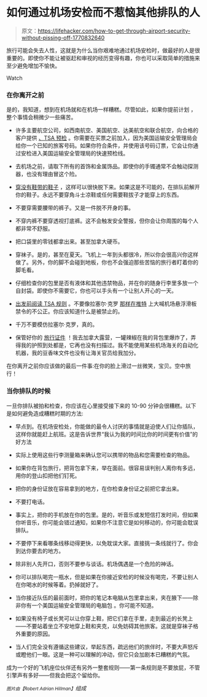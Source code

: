 # 如何通过机场安检而不惹恼其他排队的人

> 原文：<https://lifehacker.com/how-to-get-through-airport-security-without-pissing-off-1770832640>

旅行可能会失去人性，这就是为什么当你艰难地通过机场安检时，做最好的人是很重要的。即使你不能让被驱赶和审视的经历变得有趣，你也可以采取简单的措施来至少避免增加不愉快。

Watch

### 在你离开之前

是的，我知道，想到在机场就和在机场一样糟糕。尽管如此，如果你提前计划 ，整个事情会稍微少一些痛苦。

*   许多主要航空公司，如西南航空、美国航空、达美航空和联合航空，向合格的客户提供 [、TSA 预检](https://www.tsa.gov/tsa-precheck) 。你需要在买票之前加入，因为美国运输安全管理局会给你一个已知的旅客号码。如果你符合条件，并使用该号码订票，它会让你通过安检进入美国运输安全管理局的快速预检线。
*   去机场之前，请取下所有的首饰和金属饰品。即使你的手镯通常不会触动探测器，也没有理由冒这个险。

*   [穿没有鞋带的鞋子](http://jezebel.com/how-to-dress-for-the-tsa-5705228#_ga=1.136777077.410417895.1430444016) ，这样可以很快脱下来。如果这是不可能的，在排队前解开你的鞋子。永远不要穿角斗士凉鞋或任何需要鞋拔子才能穿上的东西。
*   不要穿需要腰带的裤子。又是一件脱不开身的事。
*   不穿内裤不要穿透视打底裤。这不会触发安全警报，但你会让你周围的每个人都非常不舒服。
*   把口袋里的零钱都拿出来。甚至加拿大硬币。

*   穿袜子。是的，甚至在夏天。飞机上一年到头都很冷，所以你会很高兴你这样做了。另外，你的脚不会碰到地板，你也不会强迫那些苦恼的旅行者盯着你的脚毛看。
*   仔细检查你的包里是否有液体和其他违禁物品，并在你的随身行李里多放一个自封袋。即使你不需要它，你也可以手头有一个让别人开心的一天。
*   [出发前阅读 TSA 规则](https://www.tsa.gov/travel/travel-tips) 。不要像拉塞尔·克罗 [那样在推特](http://gizmodo.com/russell-crowe-came-up-with-a-much-better-name-for-hover-1750090517) 上大喊机场悬浮滑板禁令的不公正。你应该知道什么是被禁止的。

*   千万不要模仿拉塞尔·克罗，真的。
*   保管好你的 [旅行证件](http://lifehacker.com/the-travel-documents-you-need-to-get-in-order-and-when-1586319668#_ga=1.215916626.410417895.1430444016) ！我去加拿大露营，一罐辣椒在我的背包里爆炸了，弄得我的护照到处都是，它再也没有扫描过。我不能使用某些机场海关的自动化机器，我的豆香味文件也没有让海关官员给我加分。

在你离开之前你应该做的最后一件事:在你的脸上滑过一丝微笑，宝贝。空中旅行！

### 当你排队的时候

一旦你排队被拍和检查，你应该在心里接受接下来的 10-90 分钟会很糟糕。以下是如何避免造成糟糕时期的方法:

*   早点到。在机场安检处，你能做的最令人讨厌的事情就是迫使人们让你插队，这样你就能赶上航班。这是告诉世界“我认为我的时间比你的时间更有价值”的好方法
*   实际上使用这些行李测量箱来确认您可以携带的物品和您需要检查的物品。
*   如果你在背包旅行，把背包拿下来，举在面前。很容易误判别人离你有多远，用你的登山扣把他们钉死。

*   把你的身份证放在容易拿到的地方，在你检查身份证之前把它拿出来。
*   不要打电话。
*   事实上，把你的手机放在你的包里。是的，听音乐或发短信打发时间，但如果你听音乐，你可能会错过通知，如果你不注意它是如何移动的，你可能会耽误排队。
*   不要停下来看哪条线移动得更快，以免耽误大家。直接挑一条线就行了。你会到达你要去的地方。

*   除非别人先开口，否则不要参与谈话。机场偶遇是一个危险的神话。

*   你可以排队喝完一瓶水，但是如果在你接近安检的时候没有喝完，不要让别人在你喝水的时候等着。扔掉就好了。

*   当你接近队伍的最前面时，把你的笔记本电脑从包里拿出来，夹在腋下——除非你有一个美国运输安全管理局的电脑包 。你可能不知道。
*   如果没有椅子或长凳可以让你穿上鞋，把它们拿在手里，走到最近的长凳上——不要站着坐立不安地穿上鞋和夹克，以免妨碍其他旅客。这就是穿袜子格外重要的原因。
*   当人们完全没有遵循这些建议，举起东西，疏远他们的旅伴时，不要大声怒斥或瞪他们一眼。这是一种可以理解的冲动，但它只会加剧本已糟糕的气氛。

成为一个好的飞机座位伙伴还有另外一整套规则——第一条规则是不要放屁，不管引擎声有多好——但我会把这个留给你。

<small>*图片由*</small><small>*【Robert Adrian Hillman】*</small>*组成*